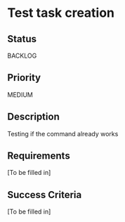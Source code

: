 # Test task creation

## Status

BACKLOG

## Priority

MEDIUM

## Description

Testing if the command already works

## Requirements

[To be filled in]

## Success Criteria

[To be filled in]
